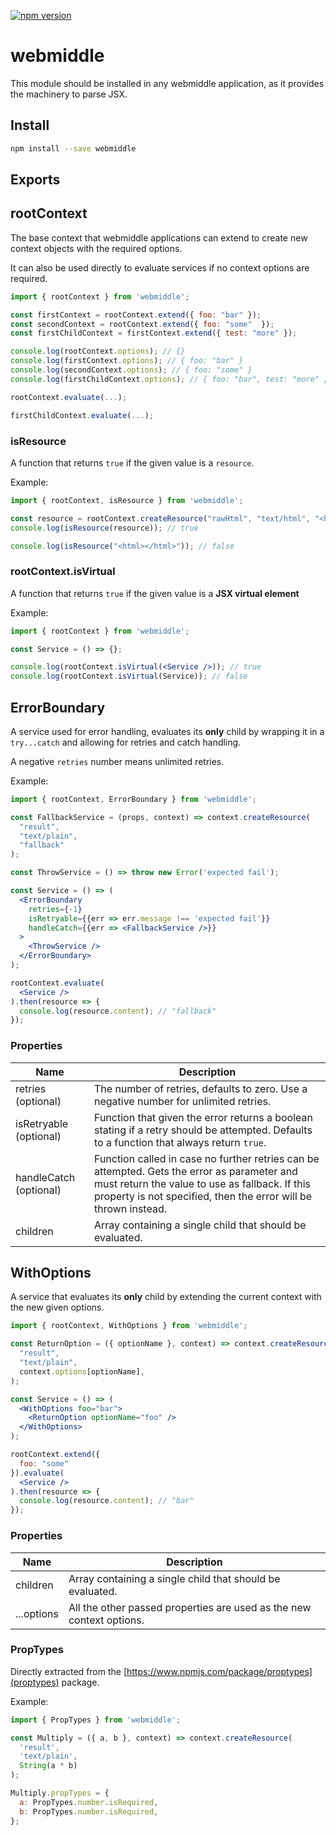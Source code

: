 [![npm version](https://badge.fury.io/js/webmiddle.svg)](https://badge.fury.io/js/webmiddle)

# webmiddle

This module should be installed in any webmiddle application, as it provides the machinery to parse JSX.

## Install

```bash
npm install --save webmiddle
```

## Exports

## rootContext

The base context that webmiddle applications can extend to create new context objects with the required options.

It can also be used directly to evaluate services if no context options are required.

```jsx
import { rootContext } from 'webmiddle';

const firstContext = rootContext.extend({ foo: "bar" });
const secondContext = rootContext.extend({ foo: "some"  });
const firstChildContext = firstContext.extend({ test: "more" });

console.log(rootContext.options); // {}
console.log(firstContext.options); // { foo: "bar" }
console.log(secondContext.options); // { foo: "some" }
console.log(firstChildContext.options); // { foo: "bar", test: "more" }

rootContext.evaluate(...);

firstChildContext.evaluate(...);
```

### isResource

A function that returns `true` if the given value is a `resource`.

Example:

```jsx
import { rootContext, isResource } from 'webmiddle';

const resource = rootContext.createResource("rawHtml", "text/html", "<html></html>");
console.log(isResource(resource)); // true

console.log(isResource("<html></html>")); // false
```

### rootContext.isVirtual

A function that returns `true` if the given value is a **JSX virtual element**

Example:

```jsx
import { rootContext } from 'webmiddle';

const Service = () => {};

console.log(rootContext.isVirtual(<Service />)); // true
console.log(rootContext.isVirtual(Service)); // false
```

## ErrorBoundary

A service used for error handling, evaluates its **only** child by wrapping it in a `try...catch` and allowing for retries and catch handling.

A negative `retries` number means unlimited retries.

Example:

```jsx
import { rootContext, ErrorBoundary } from 'webmiddle';

const FallbackService = (props, context) => context.createResource(
  "result",
  "text/plain",
  "fallback"
);

const ThrowService = () => throw new Error('expected fail');

const Service = () => (
  <ErrorBoundary
    retries={-1}
    isRetryable={{err => err.message !== 'expected fail'}}
    handleCatch={{err => <FallbackService />}}
  >
    <ThrowService />
  </ErrorBoundary>
);

rootContext.evaluate(
  <Service />
).then(resource => {
  console.log(resource.content); // "fallback"
});
```

### Properties

Name                   | Description
-----------------------|------------------------------------------------------
retries (optional)     | The number of retries, defaults to zero. Use a negative number for unlimited retries.
isRetryable (optional) | Function that given the error returns a boolean stating if a retry should be attempted. Defaults to a function that always return `true`.
handleCatch (optional) | Function called in case no further retries can be attempted. Gets the error as parameter and must return the value to use as fallback. If this property is not specified, then the error will be thrown instead.
children               | Array containing a single child that should be evaluated.

## WithOptions

A service that evaluates its **only** child by extending the current context with the new given options.

```jsx
import { rootContext, WithOptions } from 'webmiddle';

const ReturnOption = ({ optionName }, context) => context.createResource(
  "result",
  "text/plain",
  context.options[optionName],
);

const Service = () => (
  <WithOptions foo="bar">
    <ReturnOption optionName="foo" />
  </WithOptions>
);

rootContext.extend({
  foo: "some"
}).evaluate(
  <Service />
).then(resource => {
  console.log(resource.content); // "bar"
});
```

### Properties

Name                   | Description
-----------------------|------------------------------------------------------
children               | Array containing a single child that should be evaluated.
...options             | All the other passed properties are used as the new context options.

### PropTypes

Directly extracted from the [https://www.npmjs.com/package/proptypes](proptypes) package.

Example:

```jsx
import { PropTypes } from 'webmiddle';

const Multiply = ({ a, b }, context) => context.createResource(
  'result',
  'text/plain',
  String(a * b)
);

Multiply.propTypes = {
  a: PropTypes.number.isRequired,
  b: PropTypes.number.isRequired,
};
```

